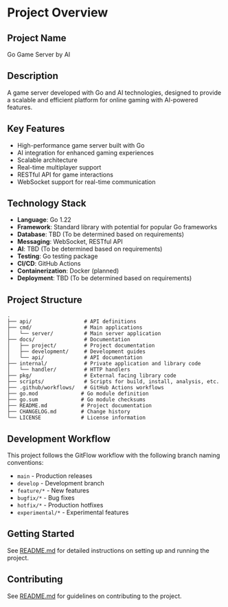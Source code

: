 # Project Overview

## Project Name
Go Game Server by AI

## Description
A game server developed with Go and AI technologies, designed to provide a scalable and efficient platform for online gaming with AI-powered features.

## Key Features
- High-performance game server built with Go
- AI integration for enhanced gaming experiences
- Scalable architecture
- Real-time multiplayer support
- RESTful API for game interactions
- WebSocket support for real-time communication

## Technology Stack
- **Language**: Go 1.22
- **Framework**: Standard library with potential for popular Go frameworks
- **Database**: TBD (To be determined based on requirements)
- **Messaging**: WebSocket, RESTful API
- **AI**: TBD (To be determined based on requirements)
- **Testing**: Go testing package
- **CI/CD**: GitHub Actions
- **Containerization**: Docker (planned)
- **Deployment**: TBD (To be determined based on requirements)

## Project Structure
```
.
├── api/                 # API definitions
├── cmd/                 # Main applications
│   └── server/          # Main server application
├── docs/                # Documentation
│   ├── project/         # Project documentation
│   ├── development/     # Development guides
│   └── api/             # API documentation
├── internal/            # Private application and library code
│   └── handler/         # HTTP handlers
├── pkg/                 # External facing library code
├── scripts/             # Scripts for build, install, analysis, etc.
├── .github/workflows/   # GitHub Actions workflows
├── go.mod              # Go module definition
├── go.sum              # Go module checksums
├── README.md           # Project documentation
├── CHANGELOG.md        # Change history
└── LICENSE             # License information
```

## Development Workflow
This project follows the GitFlow workflow with the following branch naming conventions:
- `main` - Production releases
- `develop` - Development branch
- `feature/*` - New features
- `bugfix/*` - Bug fixes
- `hotfix/*` - Production hotfixes
- `experimental/*` - Experimental features

## Getting Started
See [README.md](../../README.md) for detailed instructions on setting up and running the project.

## Contributing
See [README.md](../../README.md) for guidelines on contributing to the project.
